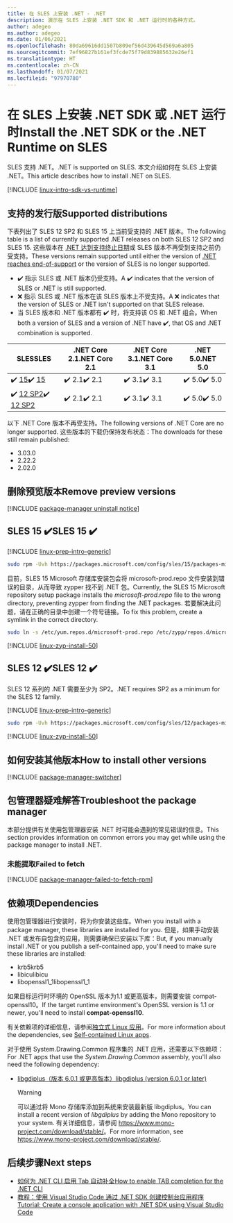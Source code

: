 ```yaml
---
title: 在 SLES 上安装 .NET - .NET
description: 演示在 SLES 上安装 .NET SDK 和 .NET 运行时的各种方式。
author: adegeo
ms.author: adegeo
ms.date: 01/06/2021
ms.openlocfilehash: 80da69616dd1507b809ef56d439645d569a6a805
ms.sourcegitcommit: 7ef96827b161ef3fcde75f79d839885632e26ef1
ms.translationtype: HT
ms.contentlocale: zh-CN
ms.lasthandoff: 01/07/2021
ms.locfileid: "97970780"
---
```

# <a name="install-the-net-sdk-or-the-net-runtime-on-sles"></a><span data-ttu-id="340ca-103">在 SLES 上安装 .NET SDK 或 .NET 运行时</span><span class="sxs-lookup"><span data-stu-id="340ca-103">Install the .NET SDK or the .NET Runtime on SLES</span></span>

<span data-ttu-id="340ca-104">SLES 支持 .NET。</span><span class="sxs-lookup"><span data-stu-id="340ca-104">.NET is supported on SLES.</span></span> <span data-ttu-id="340ca-105">本文介绍如何在 SLES 上安装 .NET。</span><span class="sxs-lookup"><span data-stu-id="340ca-105">This article describes how to install .NET on SLES.</span></span>

[!INCLUDE [linux-intro-sdk-vs-runtime](includes/linux-intro-sdk-vs-runtime.md)]

## <a name="supported-distributions"></a><span data-ttu-id="340ca-106">支持的发行版</span><span class="sxs-lookup"><span data-stu-id="340ca-106">Supported distributions</span></span>

<span data-ttu-id="340ca-107">下表列出了 SLES 12 SP2 和 SLES 15 上当前受支持的 .NET 版本。</span><span class="sxs-lookup"><span data-stu-id="340ca-107">The following table is a list of currently supported .NET releases on both SLES 12 SP2 and SLES 15.</span></span> <span data-ttu-id="340ca-108">这些版本在 [.NET 达到支持终止日期](https://dotnet.microsoft.com/platform/support/policy/dotnet-core)或 SLES 版本不再受到支持之前仍受支持。</span><span class="sxs-lookup"><span data-stu-id="340ca-108">These versions remain supported until either the version of [.NET reaches end-of-support](https://dotnet.microsoft.com/platform/support/policy/dotnet-core) or the version of SLES is no longer supported.</span></span>

- <span data-ttu-id="340ca-109">✔️ 指示 SLES 或 .NET 版本仍受支持。</span><span class="sxs-lookup"><span data-stu-id="340ca-109">A ✔️ indicates that the version of SLES or .NET is still supported.</span></span>
- <span data-ttu-id="340ca-110">❌ 指示 SLES 或 .NET 版本在该 SLES 版本上不受支持。</span><span class="sxs-lookup"><span data-stu-id="340ca-110">A ❌ indicates that the version of SLES or .NET isn't supported on that SLES release.</span></span>
- <span data-ttu-id="340ca-111">当 SLES 版本和 .NET 版本都有 ✔️ 时，将支持该 OS 和 .NET 组合。</span><span class="sxs-lookup"><span data-stu-id="340ca-111">When both a version of SLES and a version of .NET have ✔️, that OS and .NET combination is supported.</span></span>

| <span data-ttu-id="340ca-112">SLES</span><span class="sxs-lookup"><span data-stu-id="340ca-112">SLES</span></span>                   | <span data-ttu-id="340ca-113">.NET Core 2.1</span><span class="sxs-lookup"><span data-stu-id="340ca-113">.NET Core 2.1</span></span> | <span data-ttu-id="340ca-114">.NET Core 3.1</span><span class="sxs-lookup"><span data-stu-id="340ca-114">.NET Core 3.1</span></span> | <span data-ttu-id="340ca-115">.NET 5.0</span><span class="sxs-lookup"><span data-stu-id="340ca-115">.NET 5.0</span></span> |
|------------------------|---------------|---------------|----------------|
| <span data-ttu-id="340ca-116">✔️ [15](#sles-15-)</span><span class="sxs-lookup"><span data-stu-id="340ca-116">✔️ [15](#sles-15-)</span></span>     | <span data-ttu-id="340ca-117">✔️ 2.1</span><span class="sxs-lookup"><span data-stu-id="340ca-117">✔️ 2.1</span></span>        | <span data-ttu-id="340ca-118">✔️ 3.1</span><span class="sxs-lookup"><span data-stu-id="340ca-118">✔️ 3.1</span></span>        | <span data-ttu-id="340ca-119">✔️ 5.0</span><span class="sxs-lookup"><span data-stu-id="340ca-119">✔️ 5.0</span></span> |
| <span data-ttu-id="340ca-120">✔️ [12 SP2](#sles-12-)</span><span class="sxs-lookup"><span data-stu-id="340ca-120">✔️ [12 SP2](#sles-12-)</span></span> | <span data-ttu-id="340ca-121">✔️ 2.1</span><span class="sxs-lookup"><span data-stu-id="340ca-121">✔️ 2.1</span></span>        | <span data-ttu-id="340ca-122">✔️ 3.1</span><span class="sxs-lookup"><span data-stu-id="340ca-122">✔️ 3.1</span></span>        | <span data-ttu-id="340ca-123">✔️ 5.0</span><span class="sxs-lookup"><span data-stu-id="340ca-123">✔️ 5.0</span></span> |

<span data-ttu-id="340ca-124">以下 .NET Core 版本不再受支持。</span><span class="sxs-lookup"><span data-stu-id="340ca-124">The following versions of .NET Core are no longer supported.</span></span> <span data-ttu-id="340ca-125">这些版本的下载仍保持发布状态：</span><span class="sxs-lookup"><span data-stu-id="340ca-125">The downloads for these still remain published:</span></span>

- <span data-ttu-id="340ca-126">3.0</span><span class="sxs-lookup"><span data-stu-id="340ca-126">3.0</span></span>
- <span data-ttu-id="340ca-127">2.2</span><span class="sxs-lookup"><span data-stu-id="340ca-127">2.2</span></span>
- <span data-ttu-id="340ca-128">2.0</span><span class="sxs-lookup"><span data-stu-id="340ca-128">2.0</span></span>

## <a name="remove-preview-versions"></a><span data-ttu-id="340ca-129">删除预览版本</span><span class="sxs-lookup"><span data-stu-id="340ca-129">Remove preview versions</span></span>

[!INCLUDE [package-manager uninstall notice](./includes/linux-uninstall-preview-info.md)]

## <a name="sles-15-"></a><span data-ttu-id="340ca-130">SLES 15 ✔️</span><span class="sxs-lookup"><span data-stu-id="340ca-130">SLES 15 ✔️</span></span>

[!INCLUDE [linux-prep-intro-generic](includes/linux-prep-intro-generic.md)]

```bash
sudo rpm -Uvh https://packages.microsoft.com/config/sles/15/packages-microsoft-prod.rpm
```

<span data-ttu-id="340ca-131">目前，SLES 15 Microsoft 存储库安装包会将 microsoft-prod.repo 文件安装到错误的目录，从而导致 zypper 找不到 .NET 包。</span><span class="sxs-lookup"><span data-stu-id="340ca-131">Currently, the SLES 15 Microsoft repository setup package installs the *microsoft-prod.repo* file to the wrong directory, preventing zypper from finding the .NET packages.</span></span> <span data-ttu-id="340ca-132">若要解决此问题，请在正确的目录中创建一个符号链接。</span><span class="sxs-lookup"><span data-stu-id="340ca-132">To fix this problem, create a symlink in the correct directory.</span></span>

```bash
sudo ln -s /etc/yum.repos.d/microsoft-prod.repo /etc/zypp/repos.d/microsoft-prod.repo
```

[!INCLUDE [linux-zyp-install-50](includes/linux-install-50-zyp.md)]

## <a name="sles-12-"></a><span data-ttu-id="340ca-133">SLES 12 ✔️</span><span class="sxs-lookup"><span data-stu-id="340ca-133">SLES 12 ✔️</span></span>

<span data-ttu-id="340ca-134">SLES 12 系列的 .NET 需要至少为 SP2。</span><span class="sxs-lookup"><span data-stu-id="340ca-134">.NET requires SP2 as a minimum for the SLES 12 family.</span></span>

[!INCLUDE [linux-prep-intro-generic](includes/linux-prep-intro-generic.md)]

```bash
sudo rpm -Uvh https://packages.microsoft.com/config/sles/12/packages-microsoft-prod.rpm
```

[!INCLUDE [linux-zyp-install-50](includes/linux-install-50-zyp.md)]

## <a name="how-to-install-other-versions"></a><span data-ttu-id="340ca-135">如何安装其他版本</span><span class="sxs-lookup"><span data-stu-id="340ca-135">How to install other versions</span></span>

[!INCLUDE [package-manager-switcher](./includes/package-manager-heading-hack-pkgname.md)]

## <a name="troubleshoot-the-package-manager"></a><span data-ttu-id="340ca-136">包管理器疑难解答</span><span class="sxs-lookup"><span data-stu-id="340ca-136">Troubleshoot the package manager</span></span>

<span data-ttu-id="340ca-137">本部分提供有关使用包管理器安装 .NET 时可能会遇到的常见错误的信息。</span><span class="sxs-lookup"><span data-stu-id="340ca-137">This section provides information on common errors you may get while using the package manager to install .NET.</span></span>

### <a name="failed-to-fetch"></a><span data-ttu-id="340ca-138">未能提取</span><span class="sxs-lookup"><span data-stu-id="340ca-138">Failed to fetch</span></span>

[!INCLUDE [package-manager-failed-to-fetch-rpm](includes/package-manager-failed-to-fetch-rpm.md)]

## <a name="dependencies"></a><span data-ttu-id="340ca-139">依赖项</span><span class="sxs-lookup"><span data-stu-id="340ca-139">Dependencies</span></span>

<span data-ttu-id="340ca-140">使用包管理器进行安装时，将为你安装这些库。</span><span class="sxs-lookup"><span data-stu-id="340ca-140">When you install with a package manager, these libraries are installed for you.</span></span> <span data-ttu-id="340ca-141">但是，如果手动安装 .NET 或发布自包含的应用，则需要确保已安装以下库：</span><span class="sxs-lookup"><span data-stu-id="340ca-141">But, if you manually install .NET or you publish a self-contained app, you'll need to make sure these libraries are installed:</span></span>

- <span data-ttu-id="340ca-142">krb5</span><span class="sxs-lookup"><span data-stu-id="340ca-142">krb5</span></span>
- <span data-ttu-id="340ca-143">libicu</span><span class="sxs-lookup"><span data-stu-id="340ca-143">libicu</span></span>
- <span data-ttu-id="340ca-144">libopenssl1_1</span><span class="sxs-lookup"><span data-stu-id="340ca-144">libopenssl1_1</span></span>

<span data-ttu-id="340ca-145">如果目标运行时环境的 OpenSSL 版本为1.1 或更高版本，则需要安装 compat-openssl10。</span><span class="sxs-lookup"><span data-stu-id="340ca-145">If the target runtime environment's OpenSSL version is 1.1 or newer, you'll need to install **compat-openssl10**.</span></span>

<span data-ttu-id="340ca-146">有关依赖项的详细信息，请参阅[独立式 Linux 应用](https://github.com/dotnet/core/blob/master/Documentation/self-contained-linux-apps.md)。</span><span class="sxs-lookup"><span data-stu-id="340ca-146">For more information about the dependencies, see [Self-contained Linux apps](https://github.com/dotnet/core/blob/master/Documentation/self-contained-linux-apps.md).</span></span>

<span data-ttu-id="340ca-147">对于使用 System.Drawing.Common 程序集的 .NET 应用，还需要以下依赖项：</span><span class="sxs-lookup"><span data-stu-id="340ca-147">For .NET apps that use the *System.Drawing.Common* assembly, you'll also need the following dependency:</span></span>

- [<span data-ttu-id="340ca-148">libgdiplus（版本 6.0.1 或更高版本）</span><span class="sxs-lookup"><span data-stu-id="340ca-148">libgdiplus (version 6.0.1 or later)</span></span>](https://www.mono-project.com/docs/gui/libgdiplus/)

  > [!WARNING]
  > <span data-ttu-id="340ca-149">可以通过将 Mono 存储库添加到系统来安装最新版 libgdiplus。</span><span class="sxs-lookup"><span data-stu-id="340ca-149">You can install a recent version of *libgdiplus* by adding the Mono repository to your system.</span></span> <span data-ttu-id="340ca-150">有关详细信息，请参阅 <https://www.mono-project.com/download/stable/>。</span><span class="sxs-lookup"><span data-stu-id="340ca-150">For more information, see <https://www.mono-project.com/download/stable/>.</span></span>

## <a name="next-steps"></a><span data-ttu-id="340ca-151">后续步骤</span><span class="sxs-lookup"><span data-stu-id="340ca-151">Next steps</span></span>

- [<span data-ttu-id="340ca-152">如何为 .NET CLI 启用 Tab 自动补全</span><span class="sxs-lookup"><span data-stu-id="340ca-152">How to enable TAB completion for the .NET CLI</span></span>](../tools/enable-tab-autocomplete.md)
- [<span data-ttu-id="340ca-153">教程：使用 Visual Studio Code 通过 .NET SDK 创建控制台应用程序</span><span class="sxs-lookup"><span data-stu-id="340ca-153">Tutorial: Create a console application with .NET SDK using Visual Studio Code</span></span>](../tutorials/with-visual-studio-code.md)

